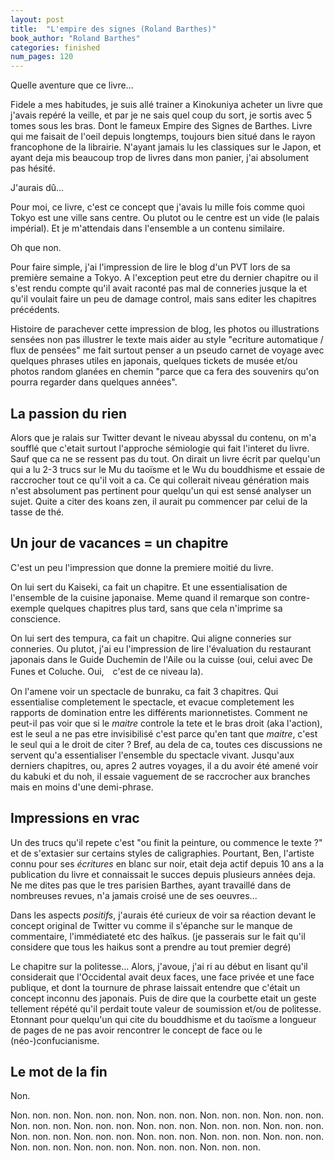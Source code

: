 ```yaml
---
layout: post
title:  "L'empire des signes (Roland Barthes)"
book_author: "Roland Barthes"
categories: finished
num_pages: 120
---
```


Quelle aventure que ce livre...

Fidele a mes habitudes, je suis allé trainer a Kinokuniya acheter un livre que j'avais repéré la veille, et par je ne sais quel coup du sort, je sortis avec 5 tomes sous les bras. Dont le fameux Empire des Signes de Barthes. Livre qui me faisait de l'oeil depuis longtemps, toujours bien situé dans le rayon francophone de la librairie. N'ayant jamais lu les classiques sur le Japon, et ayant deja mis beaucoup trop de livres dans mon panier, j'ai absolument pas hésité.

J'aurais dû...

Pour moi, ce livre, c'est ce concept que j'avais lu mille fois comme quoi Tokyo est une ville sans centre. Ou plutot ou le centre est un vide (le palais impérial). Et je m'attendais dans l'ensemble a un contenu similaire.

Oh que non.

Pour faire simple, j'ai l'impression de lire le blog d'un PVT lors de sa première semaine a Tokyo. A l'exception peut etre du dernier chapitre ou il s'est rendu compte qu'il avait raconté pas mal de conneries jusque la et qu'il voulait faire un peu de damage control, mais sans editer les chapitres précédents.

Histoire de parachever cette impression de blog, les photos ou illustrations sensées non pas illustrer le texte mais aider au style "ecriture automatique / flux de pensées" me fait surtout penser a un pseudo carnet de voyage avec quelques phrases utiles en japonais, quelques tickets de musée et/ou photos random glanées en chemin "parce que ca fera des souvenirs qu'on pourra regarder dans quelques années".

## La passion du rien

Alors que je ralais sur Twitter devant le niveau abyssal du contenu, on m'a soufflé que c'etait surtout l'approche sémiologie qui fait l'interet du livre. Sauf que ca ne se ressent pas du tout. On dirait un livre écrit par quelqu'un qui a lu 2-3 trucs sur le Mu du taoïsme et le Wu du bouddhisme et essaie de raccrocher tout ce qu'il voit a ca. Ce qui collerait niveau génération mais n'est absolument pas pertinent pour quelqu'un qui est sensé analyser un sujet. Quite a citer des koans zen, il aurait pu commencer par celui de la tasse de thé.

## Un jour de vacances = un chapitre

C'est un peu l'impression que donne la premiere moitié du livre.

On lui sert du Kaiseki, ca fait un chapitre. Et une essentialisation de l'ensemble de la cuisine japonaise. Meme quand il remarque son contre-exemple quelques chapitres plus tard, sans que cela n'imprime sa conscience.

On lui sert des tempura, ca fait un chapitre. Qui aligne conneries sur conneries. Ou plutot, j'ai eu l'impression de lire l'évaluation du restaurant japonais dans le Guide Duchemin de l'Aile ou la cuisse (oui, celui avec De Funes et Coluche. Oui,　c'est de ce niveau la).

On l'amene voir un spectacle de bunraku, ca fait 3 chapitres. Qui essentialise completement le spectacle, et evacue completement les rapports de domination entre les différents marionnetistes. Comment ne peut-il pas voir que si le *maitre* controle la tete et le bras droit (aka l'action), est le seul a ne pas etre invisibilisé c'est parce qu'en tant que *maitre*, c'est le seul qui a le droit de citer ? Bref, au dela de ca, toutes ces discussions ne servent qu'a essentialiser l'ensemble du spectacle vivant. Jusqu'aux derniers chapitres, ou, apres 2 autres voyages, il a du avoir été amené voir du kabuki et du noh, il essaie vaguement de se raccrocher aux branches mais en moins d'une demi-phrase.

## Impressions en vrac

Un des trucs qu'il repete c'est "ou finit la peinture, ou commence le texte ?" et de s'extasier sur certains styles de caligraphies. Pourtant, Ben, l'artiste connu pour ses *écritures* en blanc sur noir, etait deja actif depuis 10 ans a la publication du livre et connaissait le succes depuis plusieurs années deja. Ne me dites pas que le tres parisien Barthes, ayant travaillé dans de nombreuses revues, n'a jamais croisé une de ses oeuvres...

Dans les aspects *positifs*, j'aurais été curieux de voir sa réaction devant le concept original de Twitter vu comme il s'épanche sur le manque de commentaire, l'immédiateté etc des haîkus. (je passerais sur le fait qu'il considere que tous les haikus sont a prendre au  tout premier degré)

Le chapitre sur la politesse... Alors, j'avoue, j'ai ri au début en lisant qu'il considerait que l'Occidental avait deux faces, une face privée et une face publique, et dont la tournure de phrase laissait entendre que c'était un concept inconnu des japonais. Puis de dire que la courbette etait un geste tellement répété qu'il perdait toute valeur de soumission et/ou de politesse. Etonnant pour quelqu'un qui cite du bouddhisme et du taoïsme a longueur de pages de ne pas avoir rencontrer le concept de face ou le (néo-)confucianisme.

## Le mot de la fin

Non.

Non. non. non. Non. non. non. Non. non. non. Non. non. non. Non. non. non. Non. non. non. Non. non. non. Non. non. non. Non. non. non. Non. non. non. Non. non. non. Non. non. non. Non. non. non. Non. non. non. Non. non. non. Non. non. non. Non. non. non. Non. non. non. Non. non. non. 